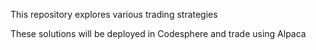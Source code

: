This repository explores various trading strategies

These solutions will be deployed in Codesphere and trade using Alpaca








